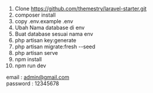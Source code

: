 1. Clone https://github.com/themestry/laravel-starter.git
2. composer install
3. copy .env.example .env
4. Ubah Nama database di env
5. Buat database sesuai nama env
6. php artisan key:generate
7. php artisan migrate:fresh --seed
8. php artisan serve
9. npm install
10. npm run dev


email : admin@gmail.com <br>
password : 12345678
